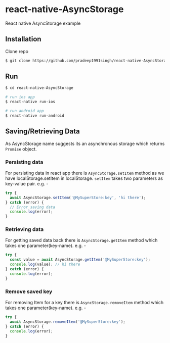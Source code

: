 # react-native-AsyncStorage
React native AsyncStorage example

## Installation
Clone repo

```sh
$ git clone https://github.com/pradeep1991singh/react-native-AsyncStorage.git
```

## Run

```sh
$ cd react-native-AsyncStorage

# run ios app
$ react-native run-ios

# run android app
$ react-native run-android
```

## Saving/Retrieving Data

As AsyncStorage name suggests its an asynchronous storage which returns `Promise` object.

### Persisting data

For persisting data in react app there is `AsyncStorage.setItem` method as we have localStorage.setItem in localStorage.
`setItem` takes two parameters as key-value pair. e.g. -

```js
try {
  await AsyncStorage.setItem('@MySuperStore:key', 'hi there');
} catch (error) {
  // Error saving data
  console.log(error);
}
```

### Retrieving data

For getting saved data back there is `AsyncStorage.getItem` method which takes one parameter(key-name). e.g. - 

```js
try {
  const value = await AsyncStorage.getItem('@MySuperStore:key');
  console.log(value); // hi there
} catch (error) {
  console.log(error);
}
```

### Remove saved key

For removing Item for a key there is `AsyncStorage.removeItem` method which takes one parameter(key-name). e.g. -

```js
try {
  await AsyncStorage.removeItem('@MySuperStore:key');
} catch (error) {
  console.log(error);
}
```

